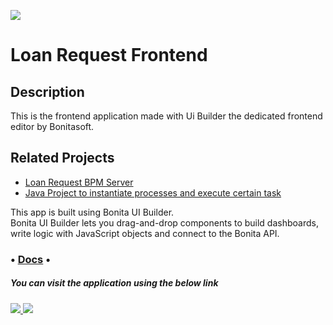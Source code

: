 
![](https://fr.bonitasoft.com/themes/bonitasoft2022/images/logo_bonitasoft.png)
# Loan Request Frontend

## Description
This is the frontend application made with Ui Builder the dedicated frontend editor by Bonitasoft.

## Related Projects
- [Loan Request BPM Server](https://github.com/Yvens-Belaston/Loan_Request_Server/tree/main)
- [Java Project to instantiate processes and execute certain task](https://github.com/Yvens-Belaston/Loan_Request_Server/new/main?filename=README.md)

This app is built using Bonita UI Builder.\
Bonita UI Builder lets you drag-and-drop components to build dashboards, write logic with JavaScript objects and connect to the Bonita API.

### • [Docs](https://documentation.bonitasoft.com/bonita/2024.3/applications/ui-builder/bonita-ui-builder) •

##### You can visit the application using the below link

###### [![](https://assets.appsmith.com/git-sync/Buttons.svg) ](http://localhost:8090/applications/68b6f1134c3e6631ec5e22b7/pages/68b6f1134c3e6631ec5e22b9) [![](https://assets.appsmith.com/git-sync/Buttons2.svg)](http://localhost:8090/applications/68b6f1134c3e6631ec5e22b7/pages/68b6f1134c3e6631ec5e22b9/edit)
